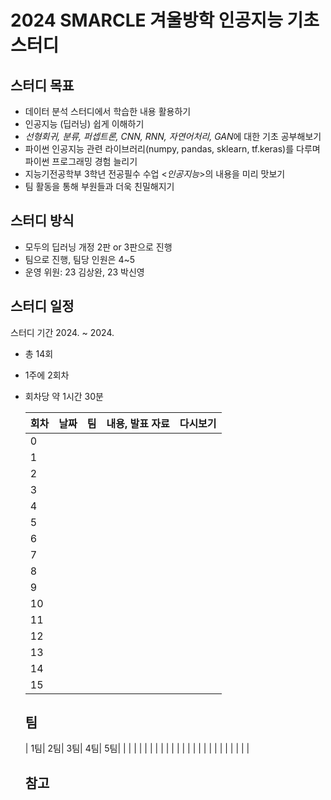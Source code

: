 # 2024 SMARCLE 겨울방학 인공지능 기초 스터디
## 스터디 목표
- 데이터 분석 스터디에서 학습한 내용 활용하기
- 인공지능 (딥러닝) 쉽게 이해하기
- *선형회귀, 분류, 퍼셉트론, CNN, RNN, 자연어처리, GAN*에 대한 기초 공부해보기
- 파이썬 인공지능 관련 라이브러리(numpy, pandas, sklearn, tf.keras)를 다루며 파이썬 프로그래밍 경험 늘리기
- 지능기전공학부 3학년 전공필수 수업 <*인공지능*>의 내용을 미리 맛보기
- 팀 활동을 통해 부원들과 더욱 친밀해지기
## 스터디 방식
- 모두의 딥러닝 개정 2판 or 3판으로 진행
- 팀으로 진행, 팀당 인원은 4~5
- 운영 위원: 23 김상완, 23 박신영

## 스터디 일정
스터디 기간 2024. ~ 2024.
- 총 14회
- 1주에 2회차
- 회차당 약 1시간 30분

  |회차|날짜|팀|내용, 발표 자료|다시보기|
  |----|----|--|---------------|---------|
  |0 | | | | |
  |1 | | | | |
  |2 | | | | |
  |3 | | | | |
  |4 | | | | |
  |5 | | | | |
  |6 | | | | |
  |7 | | | | |
  |8 | | | | |
  |9 | | | | |
  |10 | | | | |
  |11 | | | | |
  |12 | | | | |
  |13 | | | | |
  |14 | | | | |
  |15 | | | | |

  ## 팀
  | 1팀| 2팀| 3팀| 4팀| 5팀|
  | | | | | |
  | | | | | |
  | | | | | |
  | | | | | |

  ## 참고
  
  
